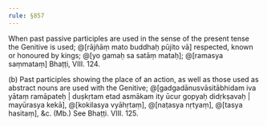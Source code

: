 ```yaml
---
rule: §857
---
```


When past passive participles are used in the sense of the present tense the Genitive is used; @[rājñāṃ mato buddhaḥ pūjito vā] respected, known or honoured by kings; @[yo gamaḥ sa satāṃ mataḥ]; @[ramasya saṃmataṃ] Bhaṭṭi, VIII. 124.

(b) Past participles showing the place of an action, as well as those used as abstract nouns are used with the Genitive; @[gadgadānusvāsitābhidam iva yātaṃ ramāpateḥ | duṣkṛtam etad asmākam ity ūcur gopyaḥ didṛkṣavaḥ | mayūrasya kekā], @[kokilasya vyāhṛtaṃ], @[naṭasya nṛtyaṃ], @[tasya hasitaṃ], &c. (Mb.) See Bhaṭṭi. VIII. 125.